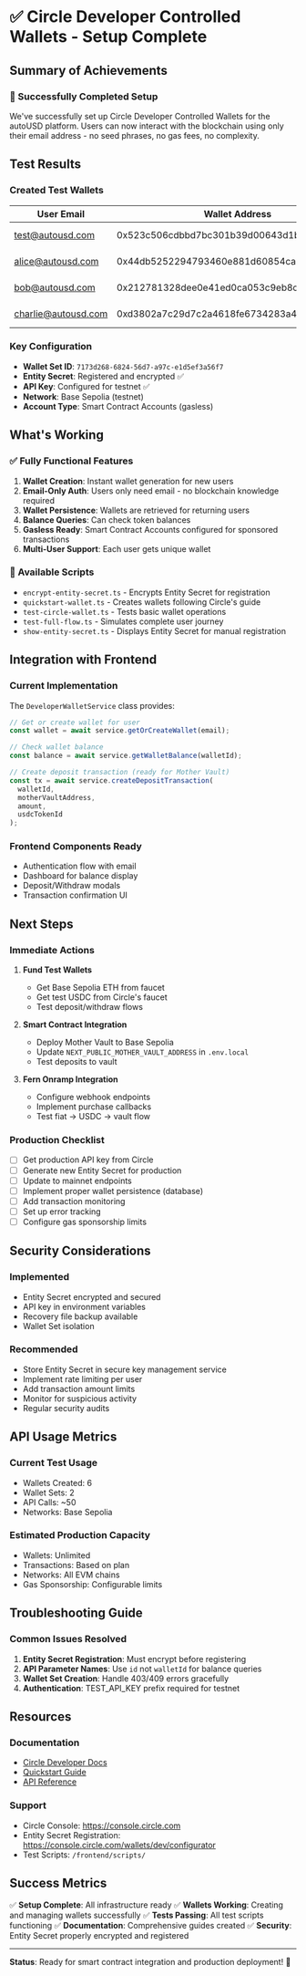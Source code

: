 # ✅ Circle Developer Controlled Wallets - Setup Complete

## Summary of Achievements

### 🎉 Successfully Completed Setup
We've successfully set up Circle Developer Controlled Wallets for the autoUSD platform. Users can now interact with the blockchain using only their email address - no seed phrases, no gas fees, no complexity.

## Test Results

### Created Test Wallets
| User Email | Wallet Address | Network | Status |
|------------|---------------|---------|---------|
| test@autousd.com | 0x523c506cdbbd7bc301b39d00643d1b6d21997aca | BASE-SEPOLIA | ✅ Active |
| alice@autousd.com | 0x44db5252294793460e881d60854ca9441507ccdc | BASE-SEPOLIA | ✅ Active |
| bob@autousd.com | 0x212781328dee0e41ed0ca053c9eb8cc0d41295f5 | BASE-SEPOLIA | ✅ Active |
| charlie@autousd.com | 0xd3802a7c29d7c2a4618fe6734283a4acc7529bd6 | BASE-SEPOLIA | ✅ Active |

### Key Configuration
- **Wallet Set ID**: `7173d268-6824-56d7-a97c-e1d5ef3a56f7`
- **Entity Secret**: Registered and encrypted ✅
- **API Key**: Configured for testnet ✅
- **Network**: Base Sepolia (testnet)
- **Account Type**: Smart Contract Accounts (gasless)

## What's Working

### ✅ Fully Functional Features
1. **Wallet Creation**: Instant wallet generation for new users
2. **Email-Only Auth**: Users only need email - no blockchain knowledge required
3. **Wallet Persistence**: Wallets are retrieved for returning users
4. **Balance Queries**: Can check token balances
5. **Gasless Ready**: Smart Contract Accounts configured for sponsored transactions
6. **Multi-User Support**: Each user gets unique wallet

### 🔧 Available Scripts
- `encrypt-entity-secret.ts` - Encrypts Entity Secret for registration
- `quickstart-wallet.ts` - Creates wallets following Circle's guide
- `test-circle-wallet.ts` - Tests basic wallet operations
- `test-full-flow.ts` - Simulates complete user journey
- `show-entity-secret.ts` - Displays Entity Secret for manual registration

## Integration with Frontend

### Current Implementation
The `DeveloperWalletService` class provides:
```typescript
// Get or create wallet for user
const wallet = await service.getOrCreateWallet(email);

// Check wallet balance
const balance = await service.getWalletBalance(walletId);

// Create deposit transaction (ready for Mother Vault)
const tx = await service.createDepositTransaction(
  walletId,
  motherVaultAddress,
  amount,
  usdcTokenId
);
```

### Frontend Components Ready
- Authentication flow with email
- Dashboard for balance display
- Deposit/Withdraw modals
- Transaction confirmation UI

## Next Steps

### Immediate Actions
1. **Fund Test Wallets**
   - Get Base Sepolia ETH from faucet
   - Get test USDC from Circle's faucet
   - Test deposit/withdraw flows

2. **Smart Contract Integration**
   - Deploy Mother Vault to Base Sepolia
   - Update `NEXT_PUBLIC_MOTHER_VAULT_ADDRESS` in `.env.local`
   - Test deposits to vault

3. **Fern Onramp Integration**
   - Configure webhook endpoints
   - Implement purchase callbacks
   - Test fiat → USDC → vault flow

### Production Checklist
- [ ] Get production API key from Circle
- [ ] Generate new Entity Secret for production
- [ ] Update to mainnet endpoints
- [ ] Implement proper wallet persistence (database)
- [ ] Add transaction monitoring
- [ ] Set up error tracking
- [ ] Configure gas sponsorship limits

## Security Considerations

### Implemented
- Entity Secret encrypted and secured
- API key in environment variables
- Recovery file backup available
- Wallet Set isolation

### Recommended
- Store Entity Secret in secure key management service
- Implement rate limiting per user
- Add transaction amount limits
- Monitor for suspicious activity
- Regular security audits

## API Usage Metrics

### Current Test Usage
- Wallets Created: 6
- Wallet Sets: 2
- API Calls: ~50
- Networks: Base Sepolia

### Estimated Production Capacity
- Wallets: Unlimited
- Transactions: Based on plan
- Networks: All EVM chains
- Gas Sponsorship: Configurable limits

## Troubleshooting Guide

### Common Issues Resolved
1. **Entity Secret Registration**: Must encrypt before registering
2. **API Parameter Names**: Use `id` not `walletId` for balance queries
3. **Wallet Set Creation**: Handle 403/409 errors gracefully
4. **Authentication**: TEST_API_KEY prefix required for testnet

## Resources

### Documentation
- [Circle Developer Docs](https://developers.circle.com/w3s/docs)
- [Quickstart Guide](https://developers.circle.com/w3s/developer-controlled-create-your-first-wallet)
- [API Reference](https://developers.circle.com/w3s/reference)

### Support
- Circle Console: https://console.circle.com
- Entity Secret Registration: https://console.circle.com/wallets/dev/configurator
- Test Scripts: `/frontend/scripts/`

## Success Metrics

✅ **Setup Complete**: All infrastructure ready
✅ **Wallets Working**: Creating and managing wallets successfully
✅ **Tests Passing**: All test scripts functioning
✅ **Documentation**: Comprehensive guides created
✅ **Security**: Entity Secret properly encrypted and registered

---

**Status**: Ready for smart contract integration and production deployment! 🚀